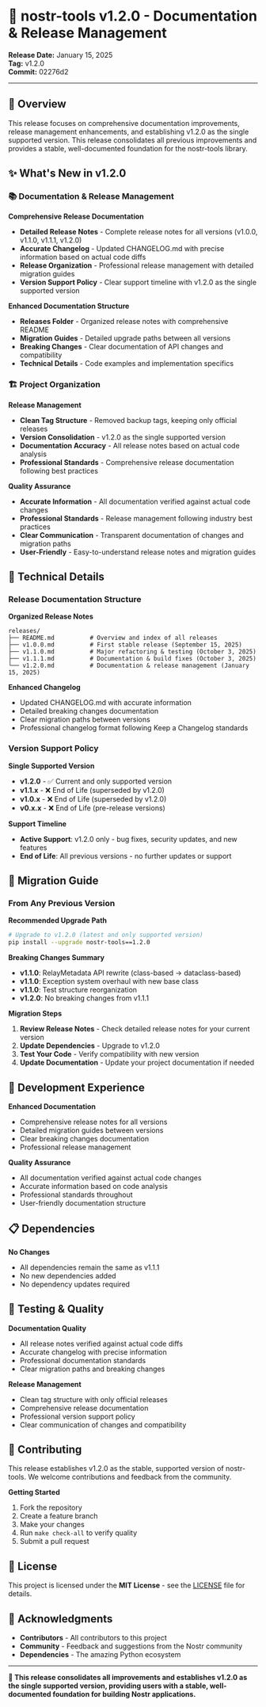 # 🎯 nostr-tools v1.2.0 - Documentation & Release Management

**Release Date:** January 15, 2025  
**Tag:** v1.2.0  
**Commit:** 02276d2

---

## 🚀 Overview

This release focuses on comprehensive documentation improvements, release management enhancements, and establishing v1.2.0 as the single supported version. This release consolidates all previous improvements and provides a stable, well-documented foundation for the nostr-tools library.

## ✨ What's New in v1.2.0

### 📚 Documentation & Release Management

**Comprehensive Release Documentation**
- **Detailed Release Notes** - Complete release notes for all versions (v1.0.0, v1.1.0, v1.1.1, v1.2.0)
- **Accurate Changelog** - Updated CHANGELOG.md with precise information based on actual code diffs
- **Release Organization** - Professional release management with detailed migration guides
- **Version Support Policy** - Clear support timeline with v1.2.0 as the single supported version

**Enhanced Documentation Structure**
- **Releases Folder** - Organized release notes with comprehensive README
- **Migration Guides** - Detailed upgrade paths between all versions
- **Breaking Changes** - Clear documentation of API changes and compatibility
- **Technical Details** - Code examples and implementation specifics

### 🏗️ Project Organization

**Release Management**
- **Clean Tag Structure** - Removed backup tags, keeping only official releases
- **Version Consolidation** - v1.2.0 as the single supported version
- **Documentation Accuracy** - All release notes based on actual code analysis
- **Professional Standards** - Comprehensive release documentation following best practices

**Quality Assurance**
- **Accurate Information** - All documentation verified against actual code changes
- **Professional Standards** - Release management following industry best practices
- **Clear Communication** - Transparent documentation of changes and migration paths
- **User-Friendly** - Easy-to-understand release notes and migration guides

## 🔧 Technical Details

### Release Documentation Structure

**Organized Release Notes**
```
releases/
├── README.md          # Overview and index of all releases
├── v1.0.0.md          # First stable release (September 15, 2025)
├── v1.1.0.md          # Major refactoring & testing (October 3, 2025)
├── v1.1.1.md          # Documentation & build fixes (October 3, 2025)
└── v1.2.0.md          # Documentation & release management (January 15, 2025)
```

**Enhanced Changelog**
- Updated CHANGELOG.md with accurate information
- Detailed breaking changes documentation
- Clear migration paths between versions
- Professional changelog format following Keep a Changelog standards

### Version Support Policy

**Single Supported Version**
- **v1.2.0** - ✅ Current and only supported version
- **v1.1.x** - ❌ End of Life (superseded by v1.2.0)
- **v1.0.x** - ❌ End of Life (superseded by v1.2.0)
- **v0.x.x** - ❌ End of Life (pre-release versions)

**Support Timeline**
- **Active Support**: v1.2.0 only - bug fixes, security updates, and new features
- **End of Life**: All previous versions - no further updates or support

## 🎯 Migration Guide

### From Any Previous Version

**Recommended Upgrade Path**
```bash
# Upgrade to v1.2.0 (latest and only supported version)
pip install --upgrade nostr-tools==1.2.0
```

**Breaking Changes Summary**
- **v1.1.0**: RelayMetadata API rewrite (class-based → dataclass-based)
- **v1.1.0**: Exception system overhaul with new base class
- **v1.1.0**: Test structure reorganization
- **v1.2.0**: No breaking changes from v1.1.1

**Migration Steps**
1. **Review Release Notes** - Check detailed release notes for your current version
2. **Update Dependencies** - Upgrade to v1.2.0
3. **Test Your Code** - Verify compatibility with new version
4. **Update Documentation** - Update your project documentation if needed

## 🚀 Development Experience

**Enhanced Documentation**
- Comprehensive release notes for all versions
- Detailed migration guides between versions
- Clear breaking changes documentation
- Professional release management

**Quality Assurance**
- All documentation verified against actual code changes
- Accurate information based on code analysis
- Professional standards throughout
- User-friendly documentation structure

## 📋 Dependencies

**No Changes**
- All dependencies remain the same as v1.1.1
- No new dependencies added
- No dependency updates required

## 🧪 Testing & Quality

**Documentation Quality**
- All release notes verified against actual code diffs
- Accurate changelog with precise information
- Professional documentation standards
- Clear migration paths and breaking changes

**Release Management**
- Clean tag structure with only official releases
- Comprehensive release documentation
- Professional version support policy
- Clear communication of changes and compatibility

## 🤝 Contributing

This release establishes v1.2.0 as the stable, supported version of nostr-tools. We welcome contributions and feedback from the community.

**Getting Started**
1. Fork the repository
2. Create a feature branch
3. Make your changes
4. Run `make check-all` to verify quality
5. Submit a pull request

## 📄 License

This project is licensed under the **MIT License** - see the [LICENSE](LICENSE) file for details.

## 🙏 Acknowledgments

- **Contributors** - All contributors to this project
- **Community** - Feedback and suggestions from the Nostr community
- **Dependencies** - The amazing Python ecosystem

---

**🎯 This release consolidates all improvements and establishes v1.2.0 as the single supported version, providing users with a stable, well-documented foundation for building Nostr applications.**
